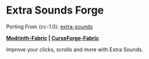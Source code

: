 # Extra Sounds Forge

Porting From (cc-1.0): [extra-sounds](https://github.com/stashymane/extra-sounds)

**[Modrinth-Fabric](https://modrinth.com/mod/extrasounds)
| [CurseForge-Fabric](https://www.curseforge.com/minecraft/mc-mods/extrasounds)**

Improve your clicks, scrolls and more with Extra Sounds.